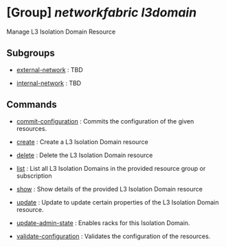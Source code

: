 # [Group] _networkfabric l3domain_

Manage L3 Isolation Domain Resource

## Subgroups

- [external-network](/Commands/networkfabric/l3domain/external-network/readme.md)
: TBD

- [internal-network](/Commands/networkfabric/l3domain/internal-network/readme.md)
: TBD

## Commands

- [commit-configuration](/Commands/networkfabric/l3domain/_commit-configuration.md)
: Commits the configuration of the given resources.

- [create](/Commands/networkfabric/l3domain/_create.md)
: Create a L3 Isolation Domain resource

- [delete](/Commands/networkfabric/l3domain/_delete.md)
: Delete the L3 Isolation Domain resource

- [list](/Commands/networkfabric/l3domain/_list.md)
: List all L3 Isolation Domains in the provided resource group or subscription

- [show](/Commands/networkfabric/l3domain/_show.md)
: Show details of the provided L3 Isolation Domain resource

- [update](/Commands/networkfabric/l3domain/_update.md)
: Update to update certain properties of the L3 Isolation Domain resource.

- [update-admin-state](/Commands/networkfabric/l3domain/_update-admin-state.md)
: Enables racks for this Isolation Domain.

- [validate-configuration](/Commands/networkfabric/l3domain/_validate-configuration.md)
: Validates the configuration of the resources.
